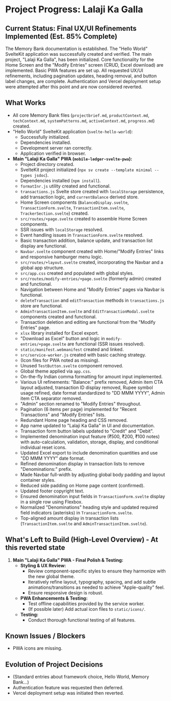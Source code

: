 # Project Progress: Lalaji Ka Galla

## Current Status: Final UX/UI Refinements Implemented (Est. 85% Complete)

The Memory Bank documentation is established. The "Hello World" SvelteKit application was successfully created and verified. The main project, "Lalaji Ka Galla", has been initialized. Core functionality for the Home Screen and the "Modify Entries" screen (CRUD, Excel download) are implemented. Basic PWA features are set up. All requested UX/UI refinements, including pagination updates, heading removal, and button label changes, are complete. Authentication and Vercel deployment setup were attempted after this point and are now considered reverted.

## What Works

*   All core Memory Bank files (`projectbrief.md`, `productContext.md`, `techContext.md`, `systemPatterns.md`, `activeContext.md`, `progress.md`) created.
*   "Hello World" SvelteKit application (`svelte-hello-world`):
    *   Successfully initialized.
    *   Dependencies installed.
    *   Development server ran correctly.
    *   Application verified in browser.
*   **Main "Lalaji Ka Galla" PWA (`mobile-ledger-svelte-pwa`):**
    *   Project directory created.
    *   SvelteKit project initialized (`npx sv create --template minimal --types jsdoc`).
    *   Dependencies installed (`npm install`).
    *   `formatInr.js` utility created and functional.
    *   `transactions.js` Svelte store created with `localStorage` persistence, add transaction logic, and `currentBalance` derived store.
    *   Home Screen components (`BalanceDisplay.svelte`, `TransactionForm.svelte`, `TransactionItem.svelte`, `TrackerSection.svelte`) created.
    *   `src/routes/+page.svelte` created to assemble Home Screen components.
    *   SSR issues with `localStorage` resolved.
    *   Event handling issues in `TransactionForm.svelte` resolved.
    *   Basic transaction addition, balance update, and transaction list display are functional.
    *   `Navbar.svelte` component created with Home/"Modify Entries" links and responsive hamburger menu logic.
    *   `src/routes/+layout.svelte` created, incorporating the Navbar and a global app structure.
    *   `src/app.css` created and populated with global styles.
    *   `src/routes/modify-entries/+page.svelte` (formerly admin) created and functional.
    *   Navigation between Home and "Modify Entries" pages via Navbar is functional.
    *   `deleteTransaction` and `editTransaction` methods in `transactions.js` store are functional.
    *   `AdminTransactionItem.svelte` and `EditTransactionModal.svelte` components created and functional.
    *   Transaction deletion and editing are functional from the "Modify Entries" page.
    *   `xlsx` library installed for Excel export.
    *   "Download as Excel" button and logic in `modify-entries/+page.svelte` are functional (SSR issues resolved).
    *   `static/manifest.webmanifest` created and linked.
    *   `src/service-worker.js` created with basic caching strategy.
    *   (Icon files for PWA noted as missing).
    *   Unused `TestButton.svelte` component removed.
    *   Global theme applied via `app.css`.
    *   On-the-fly Indian comma formatting for amount input implemented.
    *   Various UI refinements: "Balance:" prefix removed, Admin item CTA layout adjusted, transaction ID display removed, Rupee symbol usage refined, date format standardized to "DD MMM YYYY", Admin item CTA separator removed.
    *   "Admin" section renamed to "Modify Entries" throughout.
    *   Pagination (6 items per page) implemented for "Recent Transactions" and "Modify Entries" lists.
    *   Redundant Home page heading and CSS removed.
    *   App name updated to "Lalaji Ka Galla" in UI and documentation.
    *   Transaction form button labels updated to "Credit" and "Debit".
    *   Implemented denomination input feature (₹500, ₹200, ₹100 notes) with auto-calculation, validation, storage, display, and conditional individual reset icons.
    *   Updated Excel export to include denomination quantities and use "DD MMM YYYY" date format.
    *   Refined denomination display in transaction lists to remove "Denominations:" prefix.
    *   Made Navbar full-width by adjusting global body padding and layout container styles.
    *   Reduced side padding on Home page content (confirmed).
    *   Updated footer copyright text.
    *   Ensured denomination input fields in `TransactionForm.svelte` display in a single row using Flexbox.
    *   Normalized "Denominations" heading style and updated required field indicators (asterisks) in `TransactionForm.svelte`.
    *   Top-aligned amount display in transaction lists (`TransactionItem.svelte` and `AdminTransactionItem.svelte`).

## What's Left to Build (High-Level Overview) - At this reverted state

1.  **Main "Lalaji Ka Galla" PWA - Final Polish & Testing:**
    *   **Styling & UX Review:**
        *   Review component-specific styles to ensure they harmonize with the new global theme.
        *   Iteratively refine layout, typography, spacing, and add subtle animations/transitions as needed to achieve "Apple-quality" feel.
        *   Ensure responsive design is robust.
    *   **PWA Enhancements & Testing:**
        *   Test offline capabilities provided by the service worker.
        *   (If possible later) Add actual icon files to `static/icons/`.
    *   **Testing:**
        *   Conduct thorough functional testing of all features.

## Known Issues / Blockers
*   PWA icons are missing.

## Evolution of Project Decisions
*   (Standard entries about framework choice, Hello World, Memory Bank...)
*   Authentication feature was requested then deferred.
*   Vercel deployment setup was initiated then reverted.
